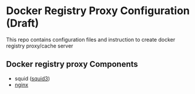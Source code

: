 # Docker Registry Proxy Configuration (Draft)

This repo contains configuration files and instruction to create docker registry proxy/cache server

## Docker registry proxy Components
* squid ([squid3](http://http://www.squid-cache.org/))
* [nginx](http://nginx.org/en/)
